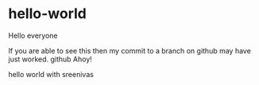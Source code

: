 # hello-world

Hello everyone

If you are able to see this then my commit to a branch on github may have just worked.
github Ahoy!

hello world with sreenivas